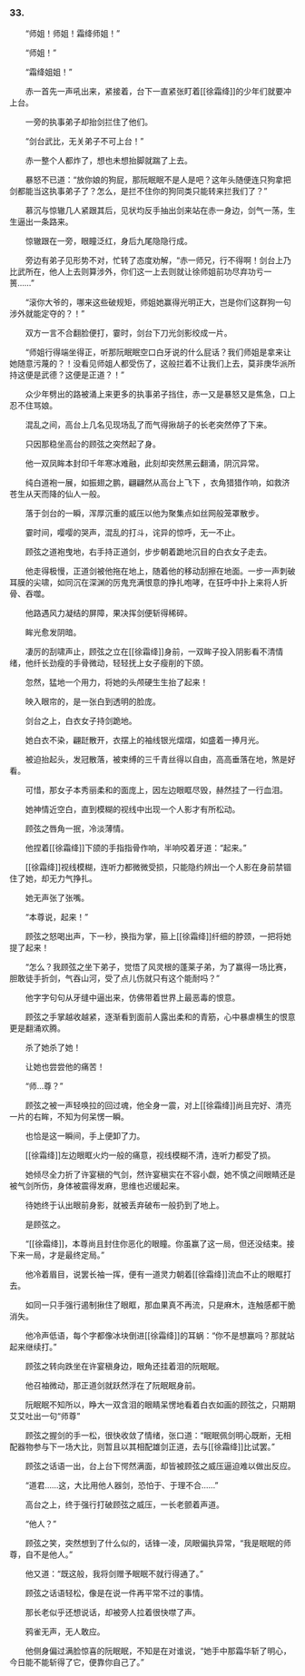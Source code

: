 ### 33.

　　“师姐！师姐！霜绛师姐！”

　　“师姐！”

　　“霜绛姐姐！”

　　赤一首先一声吼出来，紧接着，台下一直紧张盯着[[徐霜绛]]的少年们就要冲上台。

　　一旁的执事弟子却抬剑拦住了他们。

　　“剑台武比，无关弟子不可上台！”

　　赤一整个人都炸了，想也未想抬脚就踹了上去。

　　暴怒不已道：“放你娘的狗屁，那阮眠眠不是人是吧？这年头随便连只狗拿把剑都能当这执事弟子了？怎么，是拦不住你的狗同类只能转来拦我们了？”

　　慕沉与惊辙几人紧跟其后，见状均反手抽出剑来站在赤一身边，剑气一荡，生生逼出一条路来。

　　惊辙跟在一旁，眼瞳泛红，身后九尾隐隐行成。

　　旁边有弟子见形势不对，忙转了态度劝解，“赤一师兄，行不得啊！剑台上乃比武所在，他人上去则算涉外，你们这一上去则就让徐师姐前功尽弃功亏一篑……”

　　“滚你大爷的，哪来这些破规矩，师姐她赢得光明正大，岂是你们这群狗一句涉外就能定夺的？！”

　　双方一言不合翻脸便打，霎时，剑台下刀光剑影绞成一片。

　　“师姐行得端坐得正，听那阮眠眠空口白牙说的什么屁话？我们师姐是拿来让她随意污蔑的？！没看见师姐人都受伤了，这般拦着不让我们上去，莫非庚华派所持这便是武德？这便是正道？！”

　　众少年劈出的路被涌上来更多的执事弟子挡住，赤一又是暴怒又是焦急，口上忍不住骂娘。

　　混乱之间，高台上几名见现场乱了而气得揪胡子的长老突然停了下来。

　　只因那稳坐高台的顾弦之突然起了身。

　　他一双凤眸本封印千年寒冰难融，此刻却突然黑云翻涌，阴沉异常。

　　纯白道袍一展，如振翅之鹏，翩翩然从高台上飞下 ，衣角猎猎作响，如救济苍生从天而降的仙人一般。

　　落于剑台的一瞬，浑厚沉重的威压以他为聚集点如丝网般笼罩散步。

　　霎时间，嘤嘤的哭声，混乱的打斗，诧异的惊呼，无一不止。

　　顾弦之道袍曳地，右手持正道剑，步步朝着跪地沉目的白衣女子走去。

　　他走得极慢，正道剑被他拖在地上，随着他的移动刮擦在地面。一步一声刺破耳膜的尖啸，如同沉在深渊的厉鬼充满恨意的挣扎咆哮，在狂呼中扑上来将人折骨、吞噬。

　　他路遇风力凝结的屏障，果决挥剑便斩得稀碎。

　　眸光愈发阴暗。

　　凄厉的刮啸声止，顾弦之立在[[徐霜绛]]身前，一双眸子投入阴影看不清情绪，他纤长劲瘦的手骨微动，轻轻抚上女子瘦削的下颌。

　　忽然，猛地一个用力，将她的头颅硬生生抬了起来！

　　映入眼帘的，是一张白到透明的脸庞。

　　剑台之上，白衣女子持剑跪地。

　　她白衣不染，翩跹散开，衣摆上的袖线银光熠熠，如盛着一捧月光。

　　被迫抬起头，发冠散落，被束缚的三千青丝得以自由，高高垂落在地，煞是好看。

　　可惜，那女子本秀丽柔和的面庞上，因左边眼眶尽毁，赫然挂了一行血泪。

　　她神情近空白，直到模糊的视线中出现一个人影才有所松动。

　　顾弦之唇角一抿，冷淡薄情。

　　他捏着[[徐霜绛]]下颌的手指指骨作响，半响咬着牙道：“起来。”

　　[[徐霜绛]]视线模糊，连听力都微微受损，只能隐约辨出一个人影在身前禁锢住了她，却无力气挣扎。

　　她无声张了张嘴。

　　“本尊说，起来！”

　　顾弦之怒喝出声，下一秒，换指为掌，箍上[[徐霜绛]]纤细的脖颈，一把将她提了起来！

　　“怎么？我顾弦之坐下弟子，觉悟了风灵根的蓬莱子弟，为了赢得一场比赛，胆敢徒手折剑，气吞山河，受了点儿伤就只有这个能耐吗？”

　　他字字句句从牙缝中逼出来，仿佛带着世界上最恶毒的恨意。

　　顾弦之手掌越收越紧，逐渐看到面前人露出柔和的青筋，心中暴虐横生的恨意更是翻涌欢腾。

　　杀了她杀了她！

　　让她也尝尝他的痛苦！

　　“师…尊？”

　　顾弦之被一声轻唤拉的回过魂，他全身一震，对上[[徐霜绛]]尚且完好、清亮一片的右眸，不知为何呆愣一瞬。

　　也恰是这一瞬间，手上便卸了力。

　　[[徐霜绛]]左边眼眶火灼一般的痛意，视线模糊不清，连听力都受了损。

　　她倾尽全力折了许宴稹的气剑，然许宴稹实在不容小觑，她不慎之间眼睛还是被气剑所伤，身体被震得发麻，思维也迟缓起来。

　　待她终于认出眼前身影，就被丢弃破布一般扔到了地上。

　　是顾弦之。

　　“[[徐霜绛]]，本尊尚且封住你恶化的眼瞳。你虽赢了这一局，但还没结束。接下来一局，才是最终定局。”

　　他冷着眉目，说罢长袖一挥，便有一道灵力朝着[[徐霜绛]]流血不止的眼眶打去。

　　如同一只手强行遏制揪住了眼眶，那血果真不再流，只是麻木，连触感都干脆消失。

　　他冷声低语，每个字都像冰块倒进[[徐霜绛]]的耳蜗：“你不是想赢吗？那就站起来继续打。”

　　顾弦之转向跌坐在许宴稹身边，眼角还挂着泪的阮眠眠。

　　他召袖微动，那正道剑就跃然浮在了阮眠眠身前。

　　阮眠眠不知所以，睁大一双含泪的眼睛呆愣地看着白衣如画的顾弦之，只期期艾艾吐出一句“师尊”

　　顾弦之握剑的手一松，很快收敛了情绪，张口道：“眠眠佩剑明心既断，无相配器物参与下一场大比，则暂且以其相配雄剑正道，去与[[徐霜绛]]比试罢。”

　　顾弦之话语一出，台上台下愕然满面，却皆被顾弦之威压逼迫难以做出反应。

　　“道君……这，大比用他人器剑，恐怕于、于理不合……”

　　高台之上，终于强行打破顾弦之威压，一长老颤着声道。

　　“他人？”

　　顾弦之笑，突然想到了什么似的，话锋一凌，凤眼偏执异常，“我是眠眠的师尊，自不是他人。”

　　他又道：“既这般，我将剑赠予眠眠不就行得通了。”

　　顾弦之话语轻松，像是在说一件再平常不过的事情。

　　那长老似乎还想说话，却被旁人拉着很快噤了声。

　　鸦雀无声，无人敢应。

　　他侧身偏过满脸惊喜的阮眠眠，不知是在对谁说，“她手中那霜华斩了明心，今日能不能斩得了它，便靠你自己了。”